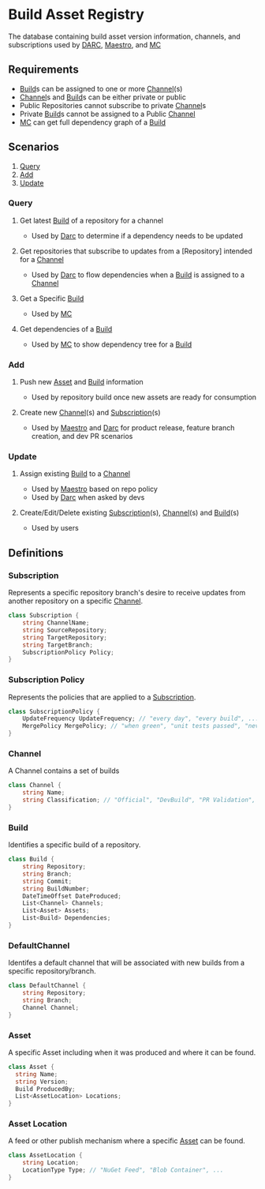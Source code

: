 # Build Asset Registry

The database containing build asset version information, channels, and subscriptions used by [DARC], [Maestro], and [MC]

## Requirements
* [Build]s can be assigned to one or more [Channel]\(s)
* [Channel]s and [Build]s can be either private or public
* Public Repositories cannot subscribe to private [Channel]s
* Private [Build]s cannot be assigned to a Public [Channel]
* [MC] can get full dependency graph of a [Build]

## Scenarios

1. [Query](#query)
1. [Add](#add)
1. [Update](#update)

### Query

1. Get latest [Build] of a repository for a channel
    * Used by [Darc] to determine if a dependency needs to be updated

1. Get repositories that subscribe to updates from a [Repository] intended for a [Channel]
    * Used by [Darc] to flow dependencies when a [Build] is assigned to a [Channel]

1. Get a Specific [Build]
    * Used by [MC]

1. Get dependencies of a [Build]
    * Used by [MC] to show dependency tree for a [Build]

### Add

1. Push new [Asset] and [Build] information
    * Used by repository build once new assets are ready for consumption

1. Create new [Channel]\(s) and [Subscription]\(s)
    * Used by [Maestro] and [Darc] for product release, feature branch creation, and dev PR scenarios

### Update

1. Assign existing [Build] to a [Channel]
    * Used by [Maestro] based on repo policy
    * Used by [Darc] when asked by devs

1. Create/Edit/Delete existing [Subscription]\(s), [Channel]\(s) and [Build]\(s)
    * Used by users

## Definitions

### Subscription
Represents a specific repository branch's desire to receive updates from another repository on a specific [Channel].
```csharp
class Subscription {
    string ChannelName;
    string SourceRepository;
    string TargetRepository;
    string TargetBranch;
    SubscriptionPolicy Policy;
}
```

### Subscription Policy
Represents the policies that are applied to a [Subscription].
```csharp
class SubscriptionPolicy {
    UpdateFrequency UpdateFrequency; // "every day", "every build", ...
    MergePolicy MergePolicy; // "when green", "unit tests passed", "never", ...
}
```

### Channel
A Channel contains a set of builds
```csharp
class Channel {
    string Name;
    string Classification; // "Official", "DevBuild", "PR Validation", ...
}
```

### Build
Identifies a specific build of a repository.
```csharp
class Build {
    string Repository;
    string Branch;
    string Commit;
    string BuildNumber;
    DateTimeOffset DateProduced;
    List<Channel> Channels;
    List<Asset> Assets;
    List<Build> Dependencies;
}
```

### DefaultChannel
Identifes a default channel that will be associated with new builds from a specific repository/branch.
```csharp
class DefaultChannel {
    string Repository;
    string Branch;
    Channel Channel;
}
```

### Asset
A specific Asset including when it was produced and where it can be found.
```csharp
class Asset {
  string Name;
  string Version;
  Build ProducedBy;
  List<AssetLocation> Locations;
}
```

### Asset Location
A feed or other publish mechanism where a specific [Asset] can be found.
```csharp
class AssetLocation {
    string Location;
    LocationType Type; // "NuGet Feed", "Blob Container", ...
}
```

[Subscription]: #subscription
[Channel]: #channel
[Build]: #build
[Asset]: #asset
[Dependency]: #dependency
[Maestro]: ../Maestro.md
[DARC]: ../Darc.md
[MC]: https://mc.dot.net/
